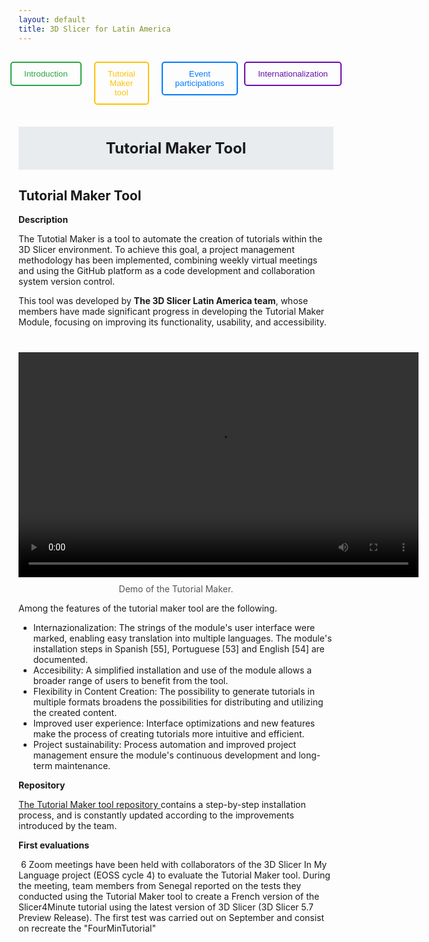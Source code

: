 ```yaml
---
layout: default
title: 3D Slicer for Latin America
---
```

<style>
  .rectangular-button {
    background-color: #4CAF50; /* Verde */
    color: white; /* Texto en blanco */
    border: none; /* Sin borde */
    padding: 12px 24px; /* Espaciado interno (alto y ancho) */
    font-size: 16px; /* Tamaño de texto */
    text-transform: uppercase; /* Texto en mayúsculas */
    cursor: pointer; /* Cursor en forma de mano */
    text-align: center; /* Centra el texto */
    margin: 10px auto; /* Centrado con margen */
    display: inline-block; /* Permite el centrado */
    box-shadow: 0px 4px 6px rgba(0, 0, 0, 0.2); /* Sombra */
    transition: all 0.3s ease; /* Transición suave */
  }

  /* Efecto hover (al pasar el ratón) */
  .rectangular-button:hover {
    background-color: #45a049; /* Verde más oscuro */
    transform: scale(1.05); /* Pequeña ampliación */
  }

  .button-description {
    font-size: 14px;
    color: #666;
    margin-top: 10px;
    text-align: center;
    max-width: 400px;
    margin-left: auto;
    margin-right: auto;
  }
    .button-container {
    display: inline-block;
    text-align: center;
    margin: 10px;
  }

  .button-description {
    margin-top: 10px;
    font-size: 14px;
    color: #555;
  }
   .blue-box {
    border: 2px solid #007BFF; /* Borde azul */
    padding: 15px; /* Espaciado interno */
    border-radius: 5px; /* Esquinas ligeramente redondeadas */
    background-color: #f8f9fa; /* Fondo claro */
    color: #333; /* Color del texto */
    font-size: 16px; /* Tamaño de la fuente */
    max-width: 400px; /* Ancho máximo del cuadro */
    margin: 20px auto; /* Centrar el cuadro */
    box-shadow: 0px 4px 6px rgba(0, 0, 0, 0.1); /* Sombra sutil */
  }
</style>


<div style="display: flex; justify-content: center; gap: 10px; padding:15px; ">
  <a href="Index" style="margin-right: 10px; text-decoration:none;">
    <button style="padding:10px 20px; color:#28a745; border:2px solid #28a745; border-radius:5px; background:none; cursor:pointer;">
      Introduction
    </button>
  </a>
  <a href="TutorialMakerTool" style="margin-right: 10px; text-decoration:none;">
    <button style="padding:10px 20px; color:#ffc107; border:2px solid #ffc107; border-radius:5px; background:none; cursor:pointer;">
      Tutorial Maker tool
    </button>
  </a>
  <a href="ProfessionalEvents" style="text-decoration:none;">
    <button style="padding:10px 20px; color:#007BFF; border:2px solid #007BFF; border-radius:5px; background:none; cursor:pointer;">
      Event participations
    </button>
  </a>
    <a href="EducationalMaterials" style="text-decoration:none;">
    <button style="padding:10px 20px; color:#6A0DAD; border:2px solid #6A0DAD; border-radius:5px; background:none; cursor:pointer;">
      Internationalization
    </button>
  </a>
</div>

<div style="background-color:#e9ecef; padding:20px; margin-top:20px; text-align:center; font-size:24px; font-weight:bold;">
  Tutorial Maker Tool
</div>

## **Tutorial Maker Tool**

**Description**

The Tutotial Maker is a tool to automate the creation of tutorials within the 3D Slicer environment. To achieve this goal, a project management methodology has been implemented, combining weekly virtual meetings and using the GitHub platform as a code development and collaboration system version control.


This tool was developed by **The 3D Slicer Latin America team**, whose members have made significant progress in developing the Tutorial Maker Module, focusing on improving its functionality, usability, and accessibility.

<div style="text-align:center; margin-top:40px;">
  <video width="640" height="360" controls>
    <source src="https://drive.google.com/uc?export=download&id=16IayI-S9uughLSn8hDL57y23291Wfw7w" type="video/mp4">
    Your browser does not support the video tag.
  </video>
  <div class="button-description">Demo of the Tutorial Maker.</div>
</div>


Among the features of the tutorial maker tool are the following.    

<ul>
  <li>Internazionalization: The strings of the module's user interface were marked, enabling easy translation into multiple languages. The module's installation steps in Spanish [55], Portuguese [53] and English [54] are documented.
</li>
  <li>Accesibility: A simplified installation and use of the module allows a broader range of users to benefit from the tool.
</li>
  <li>Flexibility in Content Creation: 	The possibility to generate tutorials in multiple formats broadens the possibilities for distributing and utilizing the created content.
</li>
<li>Improved user experience: Interface optimizations and new features make the process of creating tutorials more intuitive and efficient. </li>
<li> Project sustainability: Process automation and improved project management ensure the module's continuous development and long-term maintenance.
 </li>
</ul>


**Repository**

<a href="https://github.com/SlicerLatinAmerica/SlicerTutorialMaker" target="_blank">
    The Tutorial Maker tool repository
  </a>
  contains a step-by-step installation process, and is constantly updated according to the improvements introduced by the team.
  


**First evaluations**

 6 Zoom meetings have been held with collaborators of the 3D Slicer In My Language project (EOSS cycle 4) to evaluate the Tutorial Maker tool. During the meeting, team members from Senegal reported on the tests they conducted using the Tutorial Maker tool to create a French version of the Slicer4Minute tutorial using the latest version of 3D Slicer (3D Slicer 5.7 Preview Release). The first test was carried out on September and consist on recreate the "FourMinTutorial"

